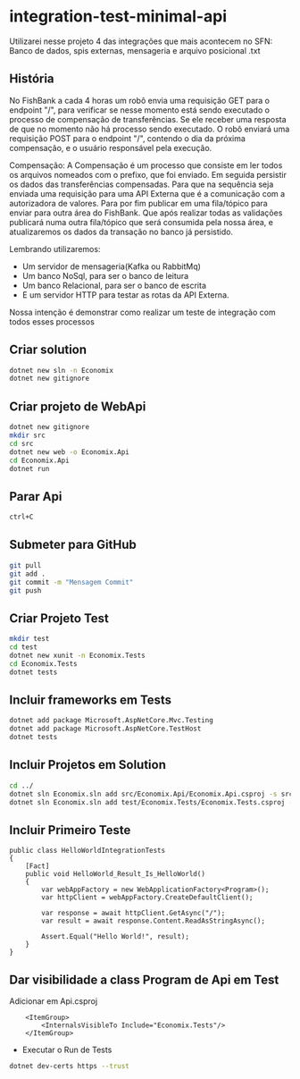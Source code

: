 # integration-test-minimal-api
Utilizarei nesse projeto 4 das integrações que mais acontecem no SFN: Banco de dados, spis externas, mensageria e arquivo posicional .txt
## História
No FishBank a cada 4 horas um robô envia uma requisição GET para o endpoint "/", para verificar se nesse momento está sendo executado o processo de compensação de transferências.
Se ele receber uma resposta de que no momento não há processo sendo executado. O robô enviará uma requisição POST para o endpoint "/", contendo o dia da próxima compensação, e o usuário responsável pela execução.

Compensação: A Compensação é um processo que consiste em ler todos os arquivos nomeados com o prefixo, que foi enviado. Em seguida persistir os dados das transferências compensadas. Para que na sequência seja enviada uma requisição para uma API Externa que é a comunicação com a autorizadora de valores. Para por fim publicar em uma fila/tópico para enviar para outra área do FishBank. Que após realizar todas as validações publicará numa outra fila/tópico que será consumida pela nossa área, e atualizaremos os dados da transação no banco já persistido.

Lembrando utilizaremos:
* Um servidor de mensageria(Kafka ou RabbitMq)
* Um banco NoSql, para ser o banco de leitura
* Um banco Relacional, para ser o banco de escrita
* E um servidor HTTP para testar as rotas da API Externa.

Nossa intenção é demonstrar como realizar um teste de integração com todos esses processos

## Criar solution
```sh
dotnet new sln -n Economix
dotnet new gitignore
```

## Criar projeto de WebApi
```sh
dotnet new gitignore
mkdir src
cd src
dotnet new web -o Economix.Api
cd Economix.Api
dotnet run
```

## Parar Api
```sh
ctrl+C
```

## Submeter para GitHub
```sh
git pull
git add .
git commit -m "Mensagem Commit"
git push
```

## Criar Projeto Test
```sh
mkdir test
cd test
dotnet new xunit -n Economix.Tests
cd Economix.Tests
dotnet tests
```

## Incluir frameworks em Tests
```sh
dotnet add package Microsoft.AspNetCore.Mvc.Testing
dotnet add package Microsoft.AspNetCore.TestHost
dotnet tests
```

## Incluir Projetos em Solution

```sh
cd ../
dotnet sln Economix.sln add src/Economix.Api/Economix.Api.csproj -s src
dotnet sln Economix.sln add test/Economix.Tests/Economix.Tests.csproj -s tests
```

## Incluir Primeiro Teste
```code
public class HelloWorldIntegrationTests
{
    [Fact]
    public void HelloWorld_Result_Is_HelloWorld()
    {
        var webAppFactory = new WebApplicationFactory<Program>();
        var httpClient = webAppFactory.CreateDefaultClient();

        var response = await httpClient.GetAsync("/");
        var result = await response.Content.ReadAsStringAsync();

        Assert.Equal("Hello World!", result);
    }
}
```
## Dar visibilidade a class Program de Api em Test
Adicionar em Api.csproj
```code
	<ItemGroup>
		<InternalsVisibleTo Include="Economix.Tests"/>
	</ItemGroup>
```
* Executar o Run de Tests

```sh
dotnet dev-certs https --trust
```